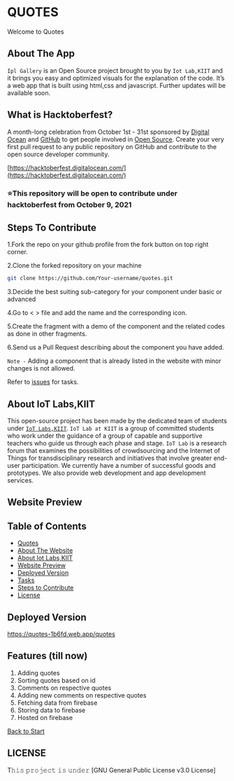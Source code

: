  <a name="title"></a>
# QUOTES

Welcome to Quotes


<a name="about"></a>
## About The App
`Ipl Gallery` is an Open Source project brought to you by `Iot Lab,KIIT` and it brings you easy and optimized visuals for the explanation of the code. 
It’s a web app that is built using html,css and javascript. Further updates will be available soon.



## What is Hacktoberfest?
A month-long celebration from October 1st - 31st sponsored by [Digital Ocean](https://hacktoberfest.digitalocean.com/) and [GitHub](https://github.com/blog/2433-celebrate-open-source-this-october-with-hacktoberfest) to get people involved in [Open Source](https://github.com/open-source). Create your very first pull request to any public repository on GitHub and contribute to the open source developer community.

[https://hacktoberfest.digitalocean.com/](https://hacktoberfest.digitalocean.com/)

### ⭐This repository will be open to contribute under hacktoberfest from October 9, 2021

<a name="contribute"></a>
## Steps To Contribute

1.Fork the repo on your github profile from the fork button on top right corner.

2.Clone the forked repository on your machine
```bash
git clone https://github.com/Your-username/quotes.git
```

3.Decide the best suiting sub-category for your component under basic or advanced

4.Go to < > file and add the name and the corresponding icon.

5.Create the fragment with a demo of the component and the related codes as done in other fragments.

6.Send us a Pull Request describing about the component you have added.

`Note -` Adding a component that is already listed in the website with minor changes is not allowed.

<a name="tasks"></a>

Refer to [issues](https://github.com/iot-lab-kiit/quotes/issues) for tasks.


<a name="about_developers"></a>
## About IoT Labs,KIIT
This open-source project has been made by the dedicated team of students under [`IoT Labs,KIIT`](https://iotkiit.in/).
`IoT Lab at KIIT` is a group of committed students who work under the guidance of a group of capable and supportive teachers who guide us through each phase and stage. 
`IoT Lab` is a research forum that examines the possibilities of crowdsourcing and the Internet of Things for transdisciplinary research and initiatives that involve 
greater end-user participation. We currently have a number of successful goods and prototypes. We also provide web development and app development services.

<a name="preview"></a>
## Website Preview


<a name="contents"></a>
## Table of Contents
- [Quotes ](#title)
- [About The Website ](#about)
- [About Iot Labs,KIIT ](#about_developers)
- [Website Preview ](#preview)
- [Deployed Version ](#play)
- [Tasks](#tasks)
- [Steps to Contribute ](#contribute)
- [License ](#license)

<a name="play"></a>
## Deployed Version
https://quotes-1b6fd.web.app/quotes

## Features (till now)
1. Adding quotes
2. Sorting quotes based on id
3. Comments on respective quotes
4. Adding new comments on respective quotes
5. Fetching data from firebase
6. Storing data to firebase
7. Hosted on firebase

[Back to Start](#title)

<a name="license"></a>
## LICENSE
T𝚑𝚒𝚜 𝚙𝚛𝚘𝚓𝚎𝚌𝚝 𝚒𝚜 𝚞𝚗𝚍𝚎𝚛 [GNU General Public License v3.0 License]

